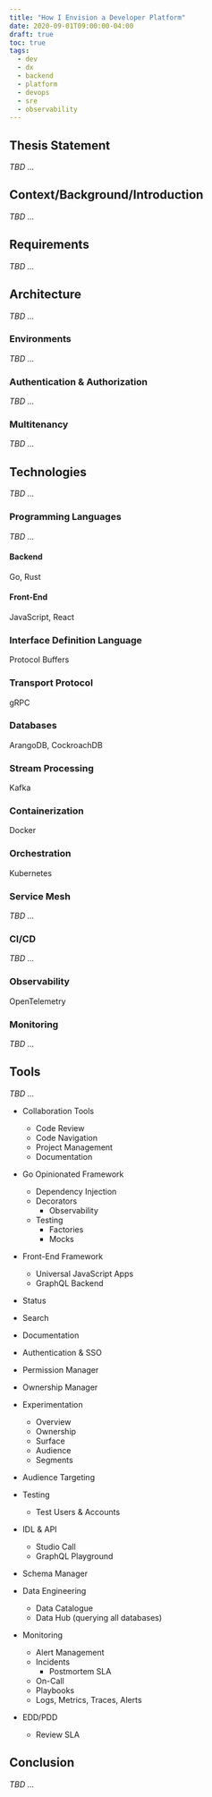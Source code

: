 ```yaml
---
title: "How I Envision a Developer Platform"
date: 2020-09-01T09:00:00-04:00
draft: true
toc: true
tags:
  - dev
  - dx
  - backend
  - platform
  - devops
  - sre
  - observability
---
```


## Thesis Statement

_TBD ..._

## Context/Background/Introduction

_TBD ..._

## Requirements

_TBD ..._

## Architecture

_TBD ..._

### Environments

_TBD ..._

### Authentication & Authorization

_TBD ..._

### Multitenancy

_TBD ..._

## Technologies

_TBD ..._

### Programming Languages

_TBD ..._

#### Backend

Go, Rust

#### Front-End

JavaScript, React

### Interface Definition Language

Protocol Buffers

### Transport Protocol

gRPC

### Databases

ArangoDB, CockroachDB

### Stream Processing

Kafka

### Containerization

Docker

### Orchestration

Kubernetes

### Service Mesh

_TBD ..._

### CI/CD

_TBD ..._

### Observability

OpenTelemetry

### Monitoring

_TBD ..._

## Tools

_TBD ..._

  - Collaboration Tools
    - Code Review
    - Code Navigation
    - Project Management
    - Documentation

  - Go Opinionated Framework
    - Dependency Injection
    - Decorators
      - Observability
    - Testing
      - Factories
      - Mocks

  - Front-End Framework
    - Universal JavaScript Apps
    - GraphQL Backend

  - Status
  - Search
  - Documentation
  - Authentication & SSO
  - Permission Manager
  - Ownership Manager
  - Experimentation
    - Overview
    - Ownership
    - Surface
    - Audience
    - Segments
  - Audience Targeting
  - Testing
    - Test Users & Accounts
  - IDL & API
    - Studio Call
    - GraphQL Playground
  - Schema Manager
  - Data Engineering
    - Data Catalogue
    - Data Hub (querying all databases)
  - Monitoring
    - Alert Management
    - Incidents
      - Postmortem SLA
    - On-Call
    - Playbooks
    - Logs, Metrics, Traces, Alerts
  - EDD/PDD
    - Review SLA

## Conclusion

_TBD ..._
